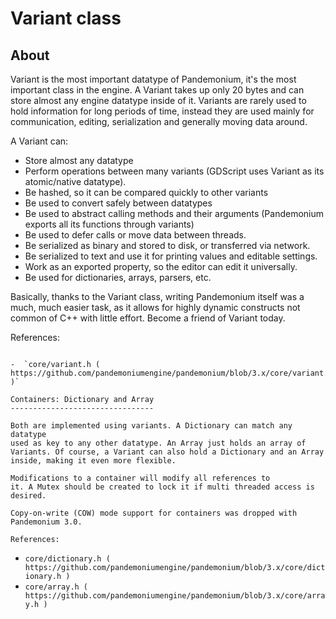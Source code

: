 

Variant class
=============

About
-----

Variant is the most important datatype of Pandemonium, it's the most important
class in the engine. A Variant takes up only 20 bytes and can store
almost any engine datatype inside of it. Variants are rarely used to
hold information for long periods of time, instead they are used mainly
for communication, editing, serialization and generally moving data
around.

A Variant can:

-  Store almost any datatype
-  Perform operations between many variants (GDScript uses Variant as
   its atomic/native datatype).
-  Be hashed, so it can be compared quickly to other variants
-  Be used to convert safely between datatypes
-  Be used to abstract calling methods and their arguments (Pandemonium
   exports all its functions through variants)
-  Be used to defer calls or move data between threads.
-  Be serialized as binary and stored to disk, or transferred via
   network.
-  Be serialized to text and use it for printing values and editable
   settings.
-  Work as an exported property, so the editor can edit it universally.
-  Be used for dictionaries, arrays, parsers, etc.

Basically, thanks to the Variant class, writing Pandemonium itself was a much,
much easier task, as it allows for highly dynamic constructs not common
of C++ with little effort. Become a friend of Variant today.

References:
~~~~~~~~~~~

-  `core/variant.h ( https://github.com/pandemoniumengine/pandemonium/blob/3.x/core/variant.h )`

Containers: Dictionary and Array
--------------------------------

Both are implemented using variants. A Dictionary can match any datatype
used as key to any other datatype. An Array just holds an array of
Variants. Of course, a Variant can also hold a Dictionary and an Array
inside, making it even more flexible.

Modifications to a container will modify all references to
it. A Mutex should be created to lock it if multi threaded access is
desired.

Copy-on-write (COW) mode support for containers was dropped with Pandemonium 3.0.

References:
~~~~~~~~~~~

-  `core/dictionary.h ( https://github.com/pandemoniumengine/pandemonium/blob/3.x/core/dictionary.h )`
-  `core/array.h ( https://github.com/pandemoniumengine/pandemonium/blob/3.x/core/array.h )`
